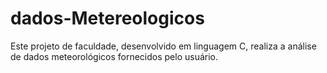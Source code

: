 # dados-Metereologicos
Este projeto de faculdade, desenvolvido em linguagem C, realiza a análise de dados meteorológicos fornecidos pelo usuário.
